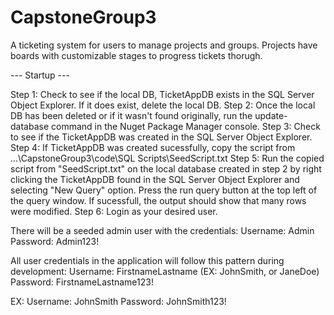 # CapstoneGroup3
A ticketing system for users to manage projects and groups.
Projects have boards with customizable stages to progress tickets thorugh.

--- Startup ---

Step 1: Check to see if the local DB, TicketAppDB exists in the SQL Server Object Explorer. If it does exist, delete the local DB.
Step 2: Once the local DB has been deleted or if it wasn't found originally, run the update-database command in the Nuget Package Manager console.
Step 3: Check to see if the TicketAppDB was created in the SQL Server Object Explorer.
Step 4: If TicketAppDB was created sucessfully, copy the script from ...\CapstoneGroup3\code\SQL Scripts\SeedScript.txt
Step 5: Run the copied script from "SeedScript.txt" on the local database created in step 2 by right clicking the 
		TicketAppDB found in the SQL Server Object Explorer and selecting "New Query" option. 
		Press the run query button at the top left of the query window. If sucessfull, the output should show that many rows were modified.
Step 6: Login as your desired user.

There will be a seeded admin user with the credentials:
Username: Admin
Password: Admin123!

All user credentials in the application will follow this pattern during development:
Username: FirstnameLastname (EX: JohnSmith, or JaneDoe)
Password: FirstnameLastname123!

EX:
Username: JohnSmith
Password: JohnSmith123!
